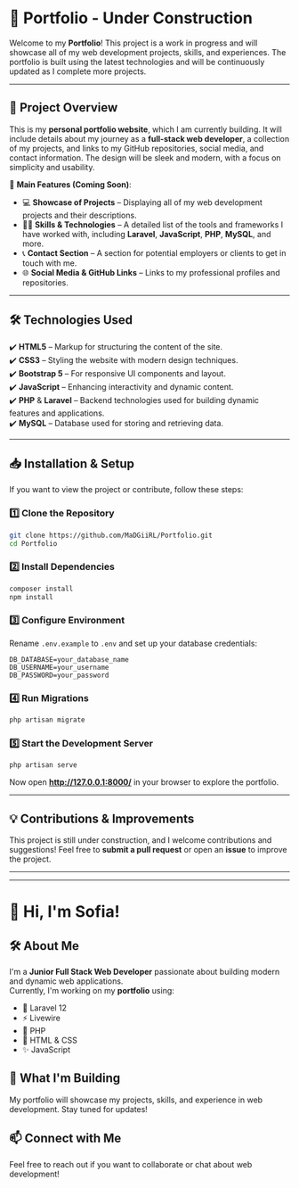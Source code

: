 
# 🚧 Portfolio - Under Construction

Welcome to my **Portfolio**! This project is a work in progress and will showcase all of my web development projects, skills, and experiences. The portfolio is built using the latest technologies and will be continuously updated as I complete more projects.

---

## 🎨 Project Overview

This is my **personal portfolio website**, which I am currently building. It will include details about my journey as a **full-stack web developer**, a collection of my projects, and links to my GitHub repositories, social media, and contact information. The design will be sleek and modern, with a focus on simplicity and usability. 

📌 **Main Features (Coming Soon)**:
- 💻 **Showcase of Projects** – Displaying all of my web development projects and their descriptions.  
- 🧑‍💻 **Skills & Technologies** – A detailed list of the tools and frameworks I have worked with, including **Laravel**, **JavaScript**, **PHP**, **MySQL**, and more.  
- 📞 **Contact Section** – A section for potential employers or clients to get in touch with me.  
- 🌐 **Social Media & GitHub Links** – Links to my professional profiles and repositories.

---

## 🛠️ Technologies Used

✔️ **HTML5** – Markup for structuring the content of the site.  
✔️ **CSS3** – Styling the website with modern design techniques.  
✔️ **Bootstrap 5** – For responsive UI components and layout.  
✔️ **JavaScript** – Enhancing interactivity and dynamic content.  
✔️ **PHP** & **Laravel** – Backend technologies used for building dynamic features and applications.  
✔️ **MySQL** – Database used for storing and retrieving data.

---

## 📥 Installation & Setup

If you want to view the project or contribute, follow these steps:

### 1️⃣ Clone the Repository  
```bash
git clone https://github.com/MaDGiiRL/Portfolio.git
cd Portfolio
```  

### 2️⃣ Install Dependencies  
```bash
composer install
npm install
```  

### 3️⃣ Configure Environment  
Rename `.env.example` to `.env` and set up your database credentials:  
```env
DB_DATABASE=your_database_name
DB_USERNAME=your_username
DB_PASSWORD=your_password
```  

### 4️⃣ Run Migrations  
```bash
php artisan migrate
```  

### 5️⃣ Start the Development Server  
```bash
php artisan serve
```  

Now open **http://127.0.0.1:8000/** in your browser to explore the portfolio.

---

## 💡 Contributions & Improvements

This project is still under construction, and I welcome contributions and suggestions! Feel free to **submit a pull request** or open an **issue** to improve the project.

---

------------------------------------------------

# 👋 Hi, I'm Sofia!  

## 🛠️ About Me  
I'm a **Junior Full Stack Web Developer** passionate about building modern and dynamic web applications.  
Currently, I'm working on my **portfolio** using:  

- 🌟 Laravel 12  
- ⚡ Livewire  
- 🐘 PHP  
- 🎨 HTML & CSS  
- ✨ JavaScript  

## 🚀 What I'm Building  
My portfolio will showcase my projects, skills, and experience in web development. Stay tuned for updates!  

## 📫 Connect with Me  
Feel free to reach out if you want to collaborate or chat about web development!  
